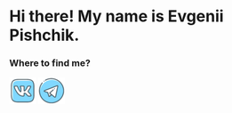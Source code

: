 # Hi there! My name is Evgenii Pishchik.
### Where to find me?
[![vk](https://github.com/Pe4enIks/Pe4eniks/blob/main/images/vk_icon.png)](https://vk.com/pe4eniks)
[![telegram](https://github.com/Pe4enIks/Pe4eniks/blob/main/images/telegram_icon.png)](https://t.me/Evgenii_Pishchik)

